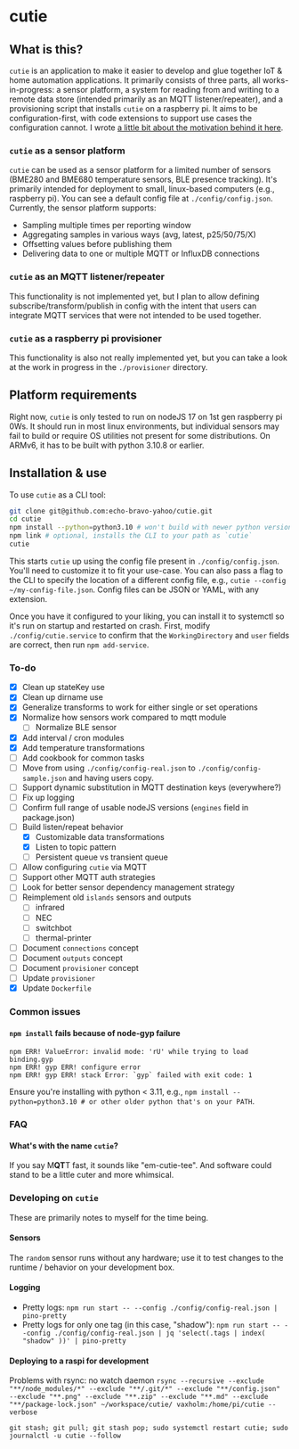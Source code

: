 # cutie

## What is this?

`cutie` is an application to make it easier to develop and glue together IoT & home automation applications. It primarily consists of three parts, all works-in-progress: a sensor platform, a system for reading from and writing to a remote data store (intended primarily as an MQTT listener/repeater), and a provisioning script that installs `cutie` on a raspberry pi. It aims to be configuration-first, with code extensions to support use cases the configuration cannot. I wrote [a little bit about the motivation behind it here](https://blog.echobravoyahoo.net/the-problem-with-home-automation-software/).

### `cutie` as a sensor platform

`cutie` can be used as a sensor platform for a limited number of sensors (BME280 and BME680 temperature sensors, BLE presence tracking). It's primarily intended for deployment to small, linux-based computers (e.g., raspberry pi). You can see a default config file at `./config/config.json`. Currently, the sensor platform supports:

- Sampling multiple times per reporting window
- Aggregating samples in various ways (avg, latest, p25/50/75/X)
- Offsetting values before publishing them
- Delivering data to one or multiple MQTT or InfluxDB connections

### `cutie` as an MQTT listener/repeater

This functionality is not implemented yet, but I plan to allow defining subscribe/transform/publish in config with the intent that users can integrate MQTT services that were not intended to be used together.

### `cutie` as a raspberry pi provisioner

This functionality is also not really implemented yet, but you can take a look at the work in progress in the `./provisioner` directory.

## Platform requirements

Right now, `cutie` is only tested to run on nodeJS 17 on 1st gen raspberry pi 0Ws. It should run in most linux environments, but individual sensors may fail to build or require OS utilities not present for some distributions. On ARMv6, it has to be built with python 3.10.8 or earlier.

## Installation & use

To use `cutie` as a CLI tool:

```bash
git clone git@github.com:echo-bravo-yahoo/cutie.git
cd cutie
npm install --python=python3.10 # won't build with newer python versions on ARMv6
npm link # optional, installs the CLI to your path as `cutie`
cutie
```

This starts `cutie` up using the config file present in `./config/config.json`. You'll need to customize it to fit your use-case. You can also pass a flag to the CLI to specify the location of a different config file, e.g., `cutie --config ~/my-config-file.json`. Config files can be JSON or YAML, with any extension.

Once you have it configured to your liking, you can install it to systemctl so it's run on startup and restarted on crash. First, modify `./config/cutie.service` to confirm that the `WorkingDirectory` and `user` fields are correct, then run `npm add-service`.

### To-do

- [x] Clean up stateKey use
- [x] Clean up dirname use
- [x] Generalize transforms to work for either single or set operations
- [x] Normalize how sensors work compared to mqtt module
  - [ ] Normalize BLE sensor
- [x] Add interval / cron modules
- [x] Add temperature transformations
- [ ] Add cookbook for common tasks
- [ ] Move from using `./config/config-real.json` to `./config/config-sample.json` and having users copy.
- [ ] Support dynamic substitution in MQTT destination keys (everywhere?)
- [ ] Fix up logging
- [ ] Confirm full range of usable nodeJS versions (`engines` field in package.json)
- [ ] Build listen/repeat behavior
  - [x] Customizable data transformations
  - [x] Listen to topic pattern
  - [ ] Persistent queue vs transient queue
- [ ] Allow configuring `cutie` via MQTT
- [ ] Support other MQTT auth strategies
- [ ] Look for better sensor dependency management strategy
- [ ] Reimplement old `islands` sensors and outputs
  - [ ] infrared
  - [ ] NEC
  - [ ] switchbot
  - [ ] thermal-printer
- [ ] Document `connections` concept
- [ ] Document `outputs` concept
- [ ] Document `provisioner` concept
- [ ] Update `provisioner`
- [x] Update `Dockerfile`

### Common issues

#### `npm install` fails because of node-gyp failure

```
npm ERR! ValueError: invalid mode: 'rU' while trying to load binding.gyp
npm ERR! gyp ERR! configure error
npm ERR! gyp ERR! stack Error: `gyp` failed with exit code: 1
```

Ensure you're installing with python < 3.11, e.g., `npm install --python=python3.10 # or other older python that's on your PATH`.

### FAQ

#### What's with the name `cutie`?

If you say M**QT**T fast, it sounds like "em-cutie-tee". And software could stand to be a little cuter and more whimsical.

### Developing on `cutie`

These are primarily notes to myself for the time being.

#### Sensors

The `random` sensor runs without any hardware; use it to test changes to the runtime / behavior on your development box.

#### Logging

- Pretty logs: `npm run start -- --config ./config/config-real.json | pino-pretty`
- Pretty logs for only one tag (in this case, "shadow"): `npm run start -- --config ./config/config-real.json | jq 'select(.tags | index( "shadow" ))' | pino-pretty`

#### Deploying to a raspi for development

Problems with rsync: no watch daemon
`rsync --recursive --exclude "**/node_modules/*" --exclude "**/.git/*" --exclude "**/config.json"  --exclude "**.png" --exclude "**.zip" --exclude "**.md" --exclude "**/package-lock.json" ~/workspace/cutie/ vaxholm:/home/pi/cutie --verbose`

`git stash; git pull; git stash pop; sudo systemctl restart cutie; sudo journalctl -u cutie --follow`
